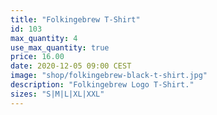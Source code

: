 ```yaml
---
title: "Folkingebrew T-Shirt"
id: 103
max_quantity: 4
use_max_quantity: true
price: 16.00
date: 2020-12-05 09:00 CEST
image: "shop/folkingebrew-black-t-shirt.jpg"
description: "Folkingebrew Logo T-Shirt."
sizes: "S|M|L|XL|XXL"
---
```

